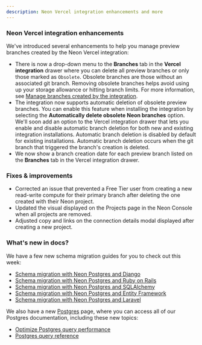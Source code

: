 ```yaml
---
description: Neon Vercel integration enhancements and more
---
```


### Neon Vercel integration enhancements

We've introduced several enhancements to help you manage preview branches created by the Neon Vercel integration:

- There is now a drop-down menu to the **Branches** tab in the **Vercel integration** drawer where you can delete all preview branches or only those marked as `Obsolete`. Obsolete branches are those without an associated git branch. Removing obsolete branches helps avoid using up your storage allowance or hitting branch limits. For more information, see [Manage branches created by the integration](/docs/guides/vercel#manage-branches-created-by-the-integration).
- The integration now supports automatic deletion of obsolete preview branches. You can enable this feature when installing the integration by selecting the **Automatically delete obsolete Neon branches** option. We'll soon add an option to the Vercel integration drawer that lets you enable and disable automatic branch deletion for both new and existing integration installations. Automatic branch deletion is disabled by default for existing installations. Automatic branch deletion occurs when the git branch that triggered the branch's creation is deleted.
- We now show a branch creation date for each preview branch listed on the **Branches** tab in the Vercel integration drawer.

### Fixes & improvements

- Corrected an issue that prevented a Free Tier user from creating a new read-write compute for their primary branch after deleting the one created with their Neon project. 
- Updated the visual displayed on the Projects page in the Neon Console when all projects are removed.
- Adjusted copy and links on the connection details modal displayed after creating a new project.

### What's new in docs?

We have a few new schema migration guides for you to check out this week:

- [Schema migration with Neon Postgres and Django](/docs/guides/django-migrations)
- [Schema migration with Neon Postgres and Ruby on Rails](/docs/guides/rails-migrations)
- [Schema migration with Neon Postgres and SQLAlchemy](/docs/guides/sqlalchemy-migrations)
- [Schema migration with Neon Postgres and Entity Framework](/docs/guides/entity-migrations)
- [Schema migration with Neon Postgres and Laravel](https://neon.tech/docs/guides/laravel-migrations)

We also have a new [Postgres](/docs/postgres/postgres-intro) page, where you can access all of our Postgres documentation, including these new topics:

- [Optimize Postgres query performance](/docs/postgres/query-performance)
- [Postgres query reference](/docs/postgres/query-reference)
